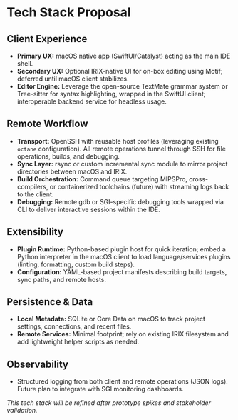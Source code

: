 # Tech Stack Proposal

## Client Experience
- **Primary UX:** macOS native app (SwiftUI/Catalyst) acting as the main IDE shell.
- **Secondary UX:** Optional IRIX-native UI for on-box editing using Motif; deferred until macOS client stabilizes.
- **Editor Engine:** Leverage the open-source TextMate grammar system or Tree-sitter for syntax highlighting, wrapped in the SwiftUI client; interoperable backend service for headless usage.

## Remote Workflow
- **Transport:** OpenSSH with reusable host profiles (leveraging existing `octane` configuration). All remote operations tunnel through SSH for file operations, builds, and debugging.
- **Sync Layer:** rsync or custom incremental sync module to mirror project directories between macOS and IRIX.
- **Build Orchestration:** Command queue targeting MIPSPro, cross-compilers, or containerized toolchains (future) with streaming logs back to the client.
- **Debugging:** Remote gdb or SGI-specific debugging tools wrapped via CLI to deliver interactive sessions within the IDE.

## Extensibility
- **Plugin Runtime:** Python-based plugin host for quick iteration; embed a Python interpreter in the macOS client to load language/services plugins (linting, formatting, custom build steps).
- **Configuration:** YAML-based project manifests describing build targets, sync paths, and remote hosts.

## Persistence & Data
- **Local Metadata:** SQLite or Core Data on macOS to track project settings, connections, and recent files.
- **Remote Services:** Minimal footprint; rely on existing IRIX filesystem and add lightweight helper scripts as needed.

## Observability
- Structured logging from both client and remote operations (JSON logs). Future plan to integrate with SGI monitoring dashboards.

_This tech stack will be refined after prototype spikes and stakeholder validation._
